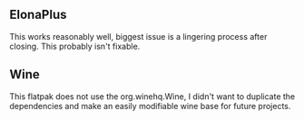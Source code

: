 ## ElonaPlus
This works reasonably well, biggest issue is a lingering process after closing. This probably isn't fixable.


## Wine
This flatpak does not use the org.winehq.Wine, I didn't want to duplicate the dependencies and make an easily modifiable wine base for future projects. 